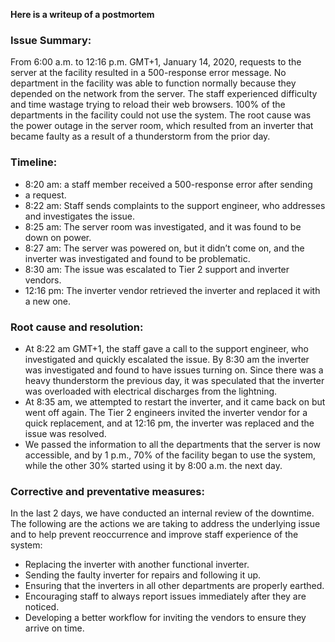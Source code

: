 **Here is a writeup of a postmortem**

### Issue Summary:
From 6:00 a.m. to 12:16 p.m. GMT+1, January 14, 2020, requests to the server at the facility resulted in a 500-response error message. No department in the facility was able to function normally because they depended on the network from the server. The staff experienced difficulty and time wastage trying to reload their web browsers. 100% of the departments in the facility could not use the system. The root cause was the power outage in the server room, which resulted from an inverter that became faulty as a result of a thunderstorm from the prior day.


### Timeline:
- 8:20 am: a staff member received a 500-response error after sending
- a request.
- 8:22 am: Staff sends complaints to the support engineer, who addresses and investigates the issue.
- 8:25 am: The server room was investigated, and it was found to be down on power.
- 8:27 am: The server was powered on, but it didn’t come on, and the inverter was investigated and found to be problematic.
- 8:30 am: The issue was escalated to Tier 2 support and inverter vendors.
- 12:16 pm: The inverter vendor retrieved the inverter and replaced it with a new one.

 
### Root cause and resolution:
- At 8:22 am GMT+1, the staff gave a call to the support engineer, who investigated and quickly escalated the issue. By 8:30 am the inverter was investigated and found to have issues turning on. Since there was a heavy thunderstorm the previous day, it was speculated that the inverter was overloaded with electrical discharges from the lightning.
- At 8:35 am, we attempted to restart the inverter, and it came back on but went off again. The Tier 2 engineers invited the inverter vendor for a quick replacement, and at 12:16 pm, the inverter was replaced and the issue was resolved.
- We passed the information to all the departments that the server is now accessible, and by 1 p.m., 70% of the facility began to use the system, while the other 30% started using it by 8:00 a.m. the next day.


### Corrective and preventative measures:
In the last 2 days, we have conducted an internal review of the downtime. The following are the actions we are taking to address the underlying issue and to help prevent reoccurrence and improve staff experience of the system:
- Replacing the inverter with another functional inverter.
- Sending the faulty inverter for repairs and following it up.
- Ensuring that the inverters in all other departments are properly earthed.
- Encouraging staff to always report issues immediately after they are noticed.
- Developing a better workflow for inviting the vendors to ensure they arrive on time.


